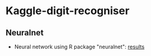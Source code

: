 # Kaggle-digit-recogniser

## Neuralnet
* Neural network using R package "neuralnet": [results](http://htmlpreview.github.com/?simplePrediction.html)
